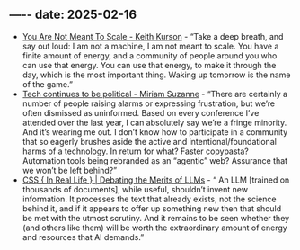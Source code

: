 —--
date: 2025-02-16
---

* [You Are Not Meant To Scale - Keith Kurson](https://keith.is/blog/you-are-not-meant-to-scale/) - “Take a deep breath, and say out loud: I am not a machine, I am not meant to scale. You have a finite amount of energy, and a community of people around you who can use that energy. You can use that energy, to make it through the day, which is the most important thing. Waking up tomorrow is the name of the game.”
* [Tech continues to be political - Miriam Suzanne](https://www.miriamsuzanne.com/2025/02/12/tech-ai-wtf/) - “There are certainly a number of people raising alarms or expressing frustration, but we’re often dismissed as uninformed. Based on every conference I’ve attended over the last year, I can absolutely say we’re a fringe minority. And it’s wearing me out. I don’t know how to participate in a community that so eagerly brushes aside the active and intentional/foundational harms of a technology. In return for what? Faster copypasta? Automation tools being rebranded as an “agentic” web? Assurance that we won’t be left behind?”
* [CSS { In Real Life } | Debating the Merits of LLMs](https://css-irl.info/debating-the-merits-of-llms/) - “ An LLM [trained on thousands of documents], while useful, shouldn’t invent new information. It processes the text that already exists, not the science behind it, and if it appears to offer up something new then that should be met with the utmost scrutiny. And it remains to be seen whether they (and others like them) will be worth the extraordinary amount of energy and resources that AI demands.”
